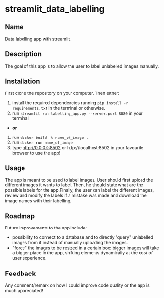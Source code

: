 # streamlit_data_labelling


## Name
Data labelling app with streamlit.

## Description
The goal of this app is to allow the user to label unlabelled images manually.


## Installation
First clone the repository on your computer.
Then either:
1. install the required dependencies running `pip install -r requirements.txt` in the terminal or otherwise.
2. run `streamlit run labelling_app.py --server.port 8080` in your terminal 

- **or**
1. run `docker build -t name_of_image . `
2. run `docker run name_of_image`
3. type http://0.0.0.0:8502 or http://localhost:8502 in your favourite browser to use the app!


## Usage
The app is meant to be used to label images. 
User should first upload the different images it wants to label.
Then, he should state what are the possible labels for the app.Finally, the user can label the different images, review and modify the labels if a mistake was made and download the image names with their labelling.


## Roadmap
Future improvements to the app include:
- possibility to connect to a database and to directly "query" unlabelled images from it instead of manually uploading the images.
- "force" the images to be resized in a certain box: bigger images will take a bigger place in the app, shifting elements dynamically at the cost of user experience.


## Feedback 
Any comment/remark on how I could improve code quality or the app is much appreciated!
